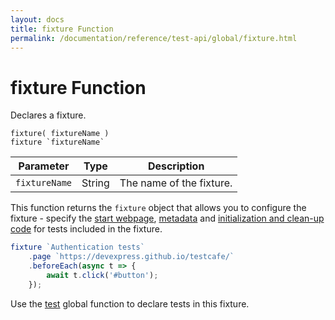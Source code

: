 ```yaml
---
layout: docs
title: fixture Function
permalink: /documentation/reference/test-api/global/fixture.html
---
```

# fixture Function

Declares a fixture.

```text
fixture( fixtureName )
fixture `fixtureName`
```

Parameter     | Type   | Description
------------- | ------ | ------------------------
`fixtureName` | String | The name of the fixture.

This function returns the `fixture` object that allows you to configure the fixture - specify the [start webpage](../../../guides/basic-guides/test-organization.md#specifying-the-start-webpage), [metadata](../../../guides/basic-guides/test-organization.md#specifying-testing-metadata) and [initialization and clean-up code](../../../guides/basic-guides/test-organization.md#initialization-and-clean-up) for tests included in the fixture.

```js
fixture `Authentication tests`
    .page `https://devexpress.github.io/testcafe/`
    .beforeEach(async t => {
        await t.click('#button');
    });
```

Use the [test](test.md) global function to declare tests in this fixture.
